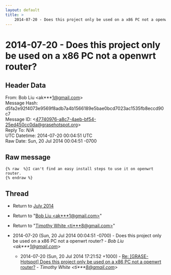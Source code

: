 ```yaml
---
layout: default
title: >
    2014-07-20 - Does this project only be used on a x86 PC not a openwrt router?
---
```


# 2014-07-20 - Does this project only be used on a x86 PC not a openwrt router?

## Header Data

From: Bob Liu \<ak***1@gmail.com\><br>
Message Hash: d5fa2e92f4073e9569f8adb7a4b1566189e5bae0bcd7023ac1535fb8eccd90c7<br>
Message ID: \<47740976-a8c7-4aeb-bf54-25ed450cc0da@grasehotspot.org\><br>
Reply To: _N/A_<br>
UTC Datetime: 2014-07-20 00:04:51 UTC<br>
Raw Date: Sun, 20 Jul 2014 00:04:51 -0700<br>

## Raw message

```
{% raw  %}I can't find an easy install steps to use it on openwrt router.
{% endraw %}
```

## Thread

+ Return to [July 2014](/archive/2014/07)

+ Return to "[Bob Liu <ak***1<span>@</span>gmail.com>](/authors/ak___1_at_gmail_com)"
+ Return to "[Timothy White <ti***8<span>@</span>gmail.com>](/authors/ti___8_at_gmail_com)"

+ 2014-07-20 (Sun, 20 Jul 2014 00:04:51 -0700) - Does this project only be used on a x86 PC not a openwrt router? - _Bob Liu \<ak***1@gmail.com\>_
  + 2014-07-20 (Sun, 20 Jul 2014 17:21:52 +1000) - [Re: [GRASE-Hotspot] Does this project only be used on a x86 PC not a openwrt router?](/archive/2014/07/04971f1504157c3ae8a3067d0082f2dfb320cbc8396bbb80ccb812608666652e) - _Timothy White \<ti***8@gmail.com\>_

